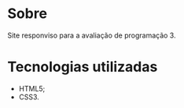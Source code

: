 # Sobre
Site responviso para a avaliação de programação 3.

# Tecnologias utilizadas
- HTML5;
- CSS3.
